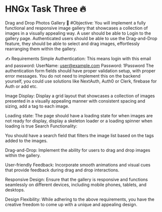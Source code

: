 # HNGx Task Three 🔥

Drag and Drop Photos Gallery
🎯 #Objective:
You will implement a fully functional and responsive image gallery that showcases a collection of images in a visually appealing way. A user should be able to Login to the gallery page. Authenticated users should be able to use the Drag-and-Drop feature, they should be able to select and drag images, effortlessly rearranging them within the gallery.

✍ Requirements
Simple Authentication: This means login with this email and password: UserName: user@example.com Password: 1Password The authentication form fields should have proper validation setup, with proper error messages. You do not need to implement this on the backend yourself, you could use solutions like NextAuth, Auth0 or Clerk, firebase for Auth or add etc.

Image Display: Display a grid layout that showcases a collection of images presented in a visually appealing manner with consistent spacing and sizing, add a tag to each image.

Loading state: The page should have a loading state for when images are not ready for display, display a skeleton loader or a loading spinner when loading is true Search Functionality:

You should have a search field that filters the image list based on the tags added to the images.

Drag-and-Drop: Implement the ability for users to drag and drop images within the gallery.

User-friendly Feedback: Incorporate smooth animations and visual cues that provide feedback during drag and drop interactions.

Responsive Design: Ensure that the gallery is responsive and functions seamlessly on different devices, including mobile phones, tablets, and desktops.

Design Flexibility: While adhering to the above requirements, you have the creative freedom to come up with a unique and appealing design.
